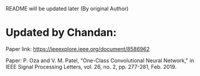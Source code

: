 README will be updated later (By original Author)

# Updated by Chandan:

Paper link: https://ieeexplore.ieee.org/document/8586962

Paper: P. Oza and V. M. Patel, "One-Class Convolutional Neural Network," in IEEE Signal Processing Letters, vol. 26, no. 2, pp. 277-281, Feb. 2019.

